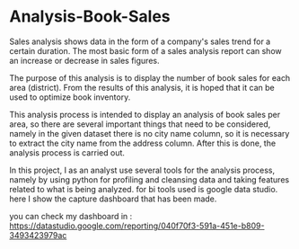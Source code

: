 # Analysis-Book-Sales

Sales analysis shows data in the form of a company's sales trend for a certain duration. The most basic form of a sales analysis report can show an increase or decrease in sales figures.

The purpose of this analysis is to display the number of book sales for each area (district). From the results of this analysis, it is hoped that it can be used to optimize book inventory.

This analysis process is intended to display an analysis of book sales per area, so there are several important things that need to be considered, namely in the given dataset there is no city name column, so it is necessary to extract the city name from the address column. After this is done, the analysis process is carried out. 

In this project, I as an analyst use several tools for the analysis process, namely by using python for profiling and cleansing data and taking features related to what is being analyzed. for bi tools used is google data studio. here I show the capture dashboard that has been made.

you can check my dashboard in : https://datastudio.google.com/reporting/040f70f3-591a-451e-b809-3493423979ac

